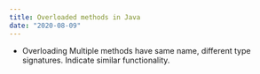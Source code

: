 ```yaml
---
title: Overloaded methods in Java
date: "2020-08-09"
---
```


- Overloading
  Multiple methods have same name, different type signatures.
  Indicate similar functionality.
